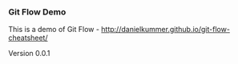 ### Git Flow Demo

This is a demo of Git Flow - http://danielkummer.github.io/git-flow-cheatsheet/

Version 0.0.1

